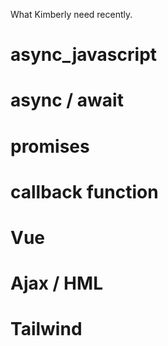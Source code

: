 What Kimberly need recently.

# async_javascript

# async / await

# promises

# callback function

# Vue

# Ajax / HML

# Tailwind

